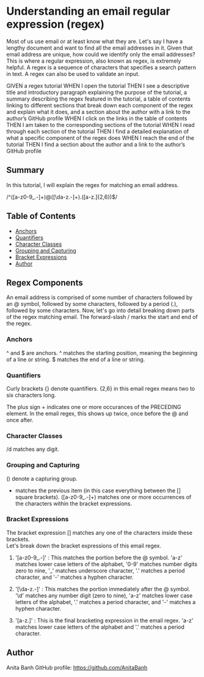 # Understanding an email regular expression (regex)

Most of us use email or at least know what they are. Let's say I have a lengthy document and want to find all the email addresses in it. Given that email address are unique, how could we identify only the email addresses? 
This is where a regular expression, also known as regex, is extremely helpful.  A regex is a sequence of characters that specifies a search pattern in text. 
A regex can also be used to validate an input.

GIVEN a regex tutorial
WHEN I open the tutorial
THEN I see a descriptive title and introductory paragraph explaining the purpose of the tutorial, a summary describing the regex featured in the tutorial, a table of contents linking to different sections that break down each component of the regex and explain what it does, and a section about the author with a link to the author’s GitHub profile
WHEN I click on the links in the table of contents
THEN I am taken to the corresponding sections of the tutorial
WHEN I read through each section of the tutorial
THEN I find a detailed explanation of what a specific component of the regex does
WHEN I reach the end of the tutorial
THEN I find a section about the author and a link to the author’s GitHub profile

## Summary

In this tutorial, I will explain the regex for matching an email address.

/^([a-z0-9_\.-]+)@([\da-z\.-]+)\.([a-z\.]{2,6})$/

## Table of Contents

- [Anchors](#anchors)
- [Quantifiers](#quantifiers)
- [Character Classes](#character-classes)
- [Grouping and Capturing](#grouping-and-capturing)
- [Bracket Expressions](#bracket-expressions)
- [Author](#author)

## Regex Components
An email address is comprised of some number of characters followed by an @ symbol, followed by some characters, followed by a period (.), followed by some characters. Now, let's go into detail breaking down parts of the regex matching email.
The forward-slash / marks the start and end of the regex.


### Anchors
^ and $ are anchors. 
^ matches the starting position, meaning the beginning of a line or string. 
$ matches the end of a line or string.

### Quantifiers
Curly brackets {} denote quantifiers.
{2,6} in this email regex means two to six characters long. 

The plus sign + indicates one or more occurances of the PRECEDING element. In the email regex, this shows up twice, once before the @ and once after. 

### Character Classes
/d matches any digit.

### Grouping and Capturing
() denote a capturing group.
+ matches the previous item (in this case everything between the [] square brackets). 
([a-z0-9_\.-]+)  matches one or more occurrences of the characters within the bracket expressions.

### Bracket Expressions
The bracket expression [] matches any one of the characters inside these brackets.  
Let's break down the bracket expressions of this email regex.
1.  '[a-z0-9_\.-]' :  This matches the portion before the @ symbol. 'a-z' matches lower case letters of the alphabet, '0-9' matches number digits zero to nine, '_' matches underscore character, '\.' matches a period character, and '-' matches a hyphen character. 

2.  '[\da-z\.-]' : This matches the portion immediately after the @ symbol.  '\d' matches any number digit (zero to nine), 'a-z' matches lower case letters of the alphabet, '\.' matches a period character, and '-' matches a hyphen character.

3. '[a-z\.]' : This is the final bracketing expression in the email regex. 'a-z' matches lower case letters of the alphabet and '\.' matches a period character.


## Author

Anita Banh
GitHub profile: https://github.com/AnitaBanh

